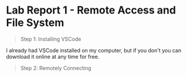 # Lab Report 1 - Remote Access and File System

> Step 1: Installing VSCode

I already had VSCode installed on my computer, but if you don't you can download it online at any time for free.

> Step 2: Remotely Connecting
